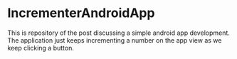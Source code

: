 IncrementerAndroidApp
=====================

This is repository of the post discussing a simple android app development. The application just keeps incrementing a number on the app view as we keep clicking a button.
